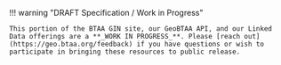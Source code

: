 !!! warning "DRAFT Specification / Work in Progress"

    This portion of the BTAA GIN site, our GeoBTAA API, and our Linked Data offerings are a **_WORK IN PROGRESS_**. Please [reach out](https://geo.btaa.org/feedback) if you have questions or wish to participate in bringing these resources to public release.